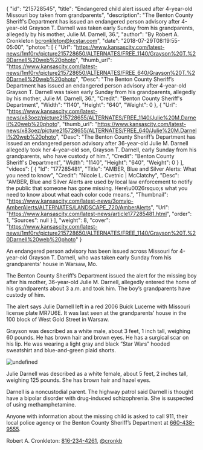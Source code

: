 {
  "id": "215728545",
  "title": "Endangered child alert issued after 4-year-old Missouri boy taken from grandparents",
  "description": "The Benton County Sheriff’s Department has issued an endangered person advisory after 4-year-old Grayson T. Darnell was taken early Sunday from his grandparents, allegedly by his mother, Julie M. Darnell, 36.",
  "author": "By Robert A. Cronkleton bcronkleton@kcstar.com",
  "date": "2018-07-29T08:19:55-05:00",
  "photos": [
    {
      "Url": "https://www.kansascity.com/latest-news/1mf0rv/picture215728650/ALTERNATES/FREE_1140/Grayson%20T.%20Darnell%20web%20photo",
      "thumb_url": "https://www.kansascity.com/latest-news/1mf0rv/picture215728650/ALTERNATES/FREE_640/Grayson%20T.%20Darnell%20web%20photo",
      "Desc": "The Benton County Sheriff’s Department has issued an endangered person advisory after 4-year-old Grayson T. Darnell was taken early Sunday from his grandparents, allegedly by his mother, Julie M. Darnell, 36.",
      "Credit": "Benton County Sheriff's Department",
      "Width": "1140",
      "Height": "640",
      "Weight": 0
    },
    {
      "Url": "https://www.kansascity.com/latest-news/x83oez/picture215728655/ALTERNATES/FREE_1140/Julie%20M.Darnell%20web%20photo",
      "thumb_url": "https://www.kansascity.com/latest-news/x83oez/picture215728655/ALTERNATES/FREE_640/Julie%20M.Darnell%20web%20photo",
      "Desc": "The Benton County Sheriff’s Department has issued an endangered person advisory after 36-year-old Julie M. Darnell allegedly took her 4-year-old son, Grayson T. Darnell, early Sunday from his grandparents, who have custody of him.",
      "Credit": "Benton County Sheriff's Department",
      "Width": "1140",
      "Height": "640",
      "Weight": 0
    }
  ],
  "videos": [
    {
      "Id": "177285481",
      "Title": "AMBER, Blue and Silver Alerts: What you need to know",
      "Credit": "Nicole L. Cvetnic | McClatchy",
      "Desc": "AMBER, Blue and Silver Alerts are used by local law enforcement to notify the public that someone has gone missing. Here\u0026rsquo;s what you need to know about what each color code means.",
      "Thumbnail": "https://www.kansascity.com/latest-news/3omvjo-AmberAlerts/ALTERNATES/LANDSCAPE_720/AmberAlerts",
      "Url": "https://www.kansascity.com/latest-news/article177285481.html",
      "order": 1,
      "Sources": null
    }
  ],
  "weight": 8,
  "cover": "https://www.kansascity.com/latest-news/1mf0rv/picture215728650/ALTERNATES/FREE_1140/Grayson%20T.%20Darnell%20web%20photo"
}

<p>An endangered person advisory has been issued across Missouri for 4-year-old Grayson T. Darnell, who was taken early Sunday from his grandparents’ house in Warsaw, Mo.</p><p>The Benton County Sheriff’s Department issued the alert for the missing boy after his mother, 36-year-old Julie M. Darnell, allegedly entered the home of his grandparents about 3 a.m. and took him. The boy’s grandparents have custody of him.</p><p>The alert says Julie Darnell left in a red 2006 Buick Lucerne with Missouri license plate MR7U6E. It was last seen at the grandparents’ house in the 100 block of West Gold Street in Warsaw.</p><p>Grayson was described as a white male, about 3 feet, 1 inch tall, weighing 60 pounds. He has brown hair and brown eyes. He has a surgical scar on his lip. He was wearing a light gray and black “Star Wars” hooded sweatshirt and blue-and-green plaid shorts.</p><p><img src="https://www.kansascity.com/latest-news/x83oez/picture215728655/binary/Julie%20M.Darnell%20web%20photo" id="_b0ede2fc-44cf-434a-8bb0-55f62eb0e57b" alt="undefined" /></p><p>Julie Darnell was described as a white female, about 5 feet, 2 inches tall, weighing 125 pounds. She has brown hair and hazel eyes.</p><p>Darnell is a noncustodial parent. The highway patrol said Darnell is thought have a bipolar disorder with drug-induced schizophrenia. She is suspected of using methamphetamine.</p><p>Anyone with information about the missing child is asked to call 911, their local police agency or the Benton County Sheriff’s Department at <a href="tel:660-438-9555" target="_self">660-438-9555</a>.</p><div class="ng_endnote_contact">Robert A. Cronkleton: <a href="tel:816-234-4261">816-234-4261</a>, <a href="https://www.twitter.com/cronkb" target="_blank">@cronkb</a></div><p> <!-- %video:177285481% --> </p>

